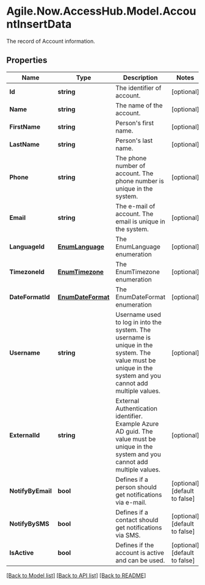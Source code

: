 # Agile.Now.AccessHub.Model.AccountInsertData
The record of Account information.

## Properties

Name | Type | Description | Notes
------------ | ------------- | ------------- | -------------
**Id** | **string** | The identifier of account. | [optional] 
**Name** | **string** | The name of the account. | [optional] 
**FirstName** | **string** | Person&#39;s first name. | [optional] 
**LastName** | **string** | Person&#39;s last name. | [optional] 
**Phone** | **string** | The phone number of account. The phone number is unique in the system. | [optional] 
**Email** | **string** | The e-mail of account. The email is unique in the system. | [optional] 
**LanguageId** | [**EnumLanguage**](EnumLanguage.md) | The EnumLanguage enumeration | [optional] 
**TimezoneId** | [**EnumTimezone**](EnumTimezone.md) | The EnumTimezone enumeration | [optional] 
**DateFormatId** | [**EnumDateFormat**](EnumDateFormat.md) | The EnumDateFormat enumeration | [optional] 
**Username** | **string** | Username used to log in into the system. The username is unique in the system. The value must be unique in the system and you cannot add multiple values. | [optional] 
**ExternalId** | **string** | External Authentication identifier. Example Azure AD guid. The value must be unique in the system and you cannot add multiple values. | [optional] 
**NotifyByEmail** | **bool** | Defines if a person should get notifications via e-mail. | [optional] [default to false]
**NotifyBySMS** | **bool** | Defines if a contact should get notifications via SMS. | [optional] [default to false]
**IsActive** | **bool** | Defines if the account is active and can be used. | [optional] [default to false]

[[Back to Model list]](../../README.md#documentation-for-models) [[Back to API list]](../../README.md#documentation-for-api-endpoints) [[Back to README]](../../README.md)

